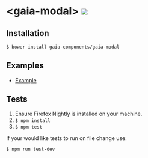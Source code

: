 # &lt;gaia-modal&gt; [![](https://travis-ci.org/gaia-components/gaia-modal.svg)](https://travis-ci.org/gaia-components/gaia-modal)

## Installation

```bash
$ bower install gaia-components/gaia-modal
```

## Examples

- [Example](http://gaia-components.github.io/gaia-modal/)

## Tests

1. Ensure Firefox Nightly is installed on your machine.
2. `$ npm install`
3. `$ npm test`

If your would like tests to run on file change use:

`$ npm run test-dev`
